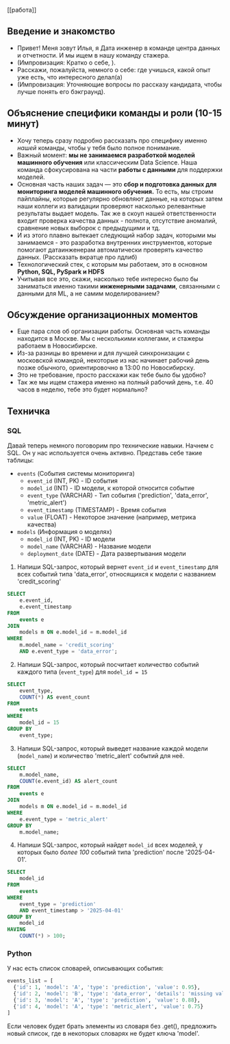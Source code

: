 [[работа]]
## Введение и знакомство
- Привет! Меня зовут Илья, я Дата инженер в команде центра данных и отчетности. И мы ищем в нашу команду стажера.
- (Импровизация: Кратко о себе, ).
- Расскажи, пожалуйста, немного о себе: где учишься, какой опыт уже есть, что интересного делал(а)
- (Импровизация: Уточняющие вопросы по рассказу кандидата, чтобы лучше понять его бэкграунд).

## Объяснение специфики команды и роли (10-15 минут)
- Хочу теперь сразу подробно рассказать про специфику именно _нашей_ команды, чтобы у тебя было полное понимание.
- Важный момент: **мы не занимаемся разработкой моделей машинного обучения** или классическим Data Science. Наша команда сфокусирована на части **работы с данными** для поддержки моделей.
- Основная часть наших задач — это **сбор и подготовка данных для мониторинга моделей машинного обучения.** То есть, мы строим пайплайны, которые регулярно обновляют данные, на которых затем наши коллеги из валидации проверяют насколько релевантные результаты выдает модель. Так же в скоуп нашей ответственности входит проверка качества данных - полнота, отсутствие аномалий, сравнение новых выборок с предыдущими и тд.
- И из этого плавно вытекает следующий набор задач, которыми мы занимаемся - это разработка внутренних инструментов, которые помогают датаинженерам автоматически проверять качество данных. (Рассказать вкратце про лдлиб)
- Технологический стек, с которым мы работаем, это в основном **Python, SQL, PySpark и HDFS**
- Учитывая все это, скажи, насколько тебе интересно было бы заниматься именно такими **инженерными задачами**, связанными с данными для ML, а не самим моделированием?


## Обсуждение организационных моментов
- Еще пара слов об организации работы. Основная часть команды находится в Москве. Мы с несколькими коллегами, и стажеры работаем в Новосибирске.
- Из-за разницы во времени и для лучшей синхронизации с московской командой, некоторые из нас начинает рабочий день позже обычного, ориентировочно в 13:00 по Новосибирску.
- Это не требование, просто расскажи как тебе было бы удобно?
- Так же мы ищем стажера именно на полный рабочий день, т.е. 40 часов в неделю, тебе это будет нормально?

## Техничка

### SQL
Давай теперь немного поговорим про технические навыки. Начнем с SQL. Он у нас используется очень активно. Представь себе такие таблицы:

- `events` (События системы мониторинга)
    - `event_id` (INT, PK) - ID события
    - `model_id` (INT) - ID модели, к которой относится событие
    - `event_type` (VARCHAR) - Тип события ('prediction', 'data_error', 'metric_alert')
    - `event_timestamp` (TIMESTAMP) - Время события
    - `value` (FLOAT) - Некоторое значение (например, метрика качества)
- `models` (Информация о моделях)
    - `model_id` (INT, PK) - ID модели
    - `model_name` (VARCHAR) - Название модели
    - `deployment_date` (DATE) - Дата развертывания модели

1. Напиши SQL-запрос, который вернет `event_id` и `event_timestamp` для всех событий типа 'data_error', относящихся к модели с названием 'credit_scoring'
```sql
SELECT
    e.event_id,
    e.event_timestamp
FROM
    events e
JOIN
    models m ON e.model_id = m.model_id
WHERE
    m.model_name = 'credit_scoring'
    AND e.event_type = 'data_error';
```

2. Напиши SQL-запрос, который посчитает количество событий каждого типа (`event_type`) для `model_id = 15`
```sql
SELECT
    event_type,
    COUNT(*) AS event_count
FROM
    events
WHERE
    model_id = 15
GROUP BY
    event_type;
```

3. Напиши SQL-запрос, который выведет название каждой модели (`model_name`) и количество 'metric_alert' событий для неё.
```sql
SELECT
    m.model_name,
    COUNT(e.event_id) AS alert_count
FROM
    events e
JOIN
    models m ON e.model_id = m.model_id
WHERE
    e.event_type = 'metric_alert'
GROUP BY
    m.model_name;
```

4. Напиши SQL-запрос, который найдет `model_id` всех моделей, у которых было _более 100_ событий типа 'prediction' после '2025-04-01'.
```sql
SELECT
    model_id
FROM
    events
WHERE
    event_type = 'prediction'
    AND event_timestamp > '2025-04-01'
GROUP BY
    model_id
HAVING
    COUNT(*) > 100;
```

### Python
У нас есть список словарей, описывающих события:
```python
events_list = [
  {'id': 1, 'model': 'A', 'type': 'prediction', 'value': 0.95},
  {'id': 2, 'model': 'B', 'type': 'data_error', 'details': 'missing value'},
  {'id': 3, 'model': 'A', 'type': 'prediction', 'value': 0.88},
  {'id': 4, 'model': 'A', 'type': 'metric_alert', 'value': 0.75}
]
```

Если человек будет брать элементы из словаря без .get(), предложить новый список, где в некоторых словарях не будет ключа 'model'.

